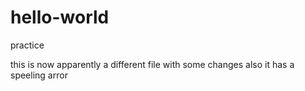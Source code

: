 # hello-world
practice

this is now apparently a different file with some changes
also it has a speeling arror

